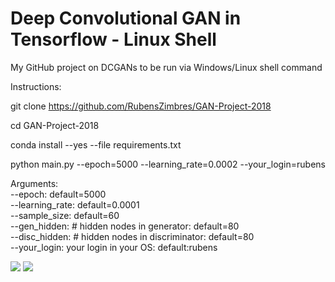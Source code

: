# Deep Convolutional GAN in Tensorflow - Linux Shell

My GitHub project on DCGANs to be run via Windows/Linux shell command

Instructions:

git clone https://github.com/RubensZimbres/GAN-Project-2018

cd GAN-Project-2018

conda install --yes --file requirements.txt

python main.py --epoch=5000 --learning_rate=0.0002 --your_login=rubens

Arguments:  
--epoch: default=5000  
--learning_rate: default=0.0001  
--sample_size: default=60  
--gen_hidden: # hidden nodes in generator: default=80  
--disc_hidden: # hidden nodes in discriminator: default=80  
--your_login: your login in your OS: default:rubens

<img src=https://github.com/RubensZimbres/GAN-Project-2018/blob/master/Pictures/Screen_output.png> 

<img src=https://github.com/RubensZimbres/GAN-Project-2018/blob/master/Pictures/tensorboard.png>
